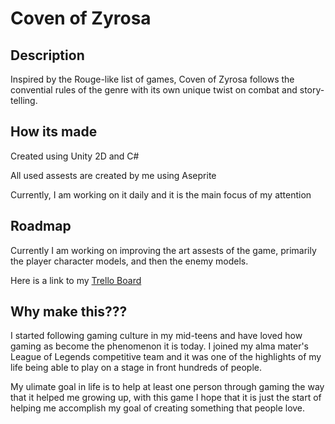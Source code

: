 # Coven of Zyrosa


## Description

Inspired by the Rouge-like list of games, Coven of Zyrosa follows the convential rules of the genre with its own unique twist on combat and story-telling.


## How its made

Created using Unity 2D and C#

All used assests are created by me using Aseprite

Currently, I am working on it daily and it is the main focus of my attention

## Roadmap

Currently I am working on improving the art assests of the game, primarily the player character models, and then the enemy models.

Here is a link to my [Trello Board](https://trello.com/b/m53Dn8Vz/rogue-like)

## Why make this???

I started following gaming culture in my mid-teens and have loved how gaming as become the phenomenon it is today. I joined my alma mater's League of Legends competitive team and it was one of the highlights of my life being able to play on a stage in front hundreds of people. 

My ulimate goal in life is to help at least one person through gaming the way that it helped me growing up, with this game I hope that it is just the start of helping me accomplish my goal of creating something that people love.
